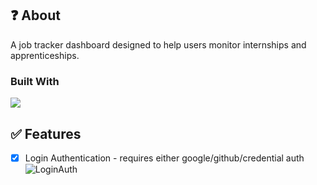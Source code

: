 ## ❓ About
A job tracker dashboard designed to help users monitor internships and apprenticeships.

### Built With
<p align="left">
  <a href="https://skillicons.dev">
    <img src="https://skillicons.dev/icons?i=typescript,nextjs,react,tailwind,nodejs,aws,postgres,redis,supabase,prisma" />
  </a>
</p>

## ✅ Features
- [x] Login Authentication - requires either google/github/credential auth
![LoginAuth](https://github.com/JobSightOrg/job-sight-client/assets/7155149/402f187e-3a16-4922-8b5a-1e3e11b45ba4)
